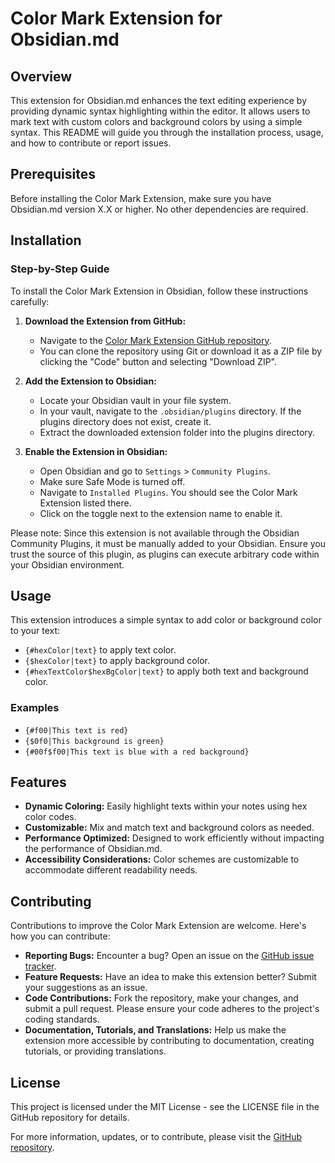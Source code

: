 # Color Mark Extension for Obsidian.md

## Overview

This extension for Obsidian.md enhances the text editing experience by providing dynamic syntax highlighting within the editor. It allows users to mark text with custom colors and background colors by using a simple syntax. This README will guide you through the installation process, usage, and how to contribute or report issues.

## Prerequisites

Before installing the Color Mark Extension, make sure you have Obsidian.md version X.X or higher. No other dependencies are required.

## Installation

### Step-by-Step Guide

To install the Color Mark Extension in Obsidian, follow these instructions carefully:

1. **Download the Extension from GitHub:**
    - Navigate to the [Color Mark Extension GitHub repository](https://github.com/cnuebred/obsidian-colormark).
    - You can clone the repository using Git or download it as a ZIP file by clicking the "Code" button and selecting "Download ZIP".

2. **Add the Extension to Obsidian:**
    - Locate your Obsidian vault in your file system.
    - In your vault, navigate to the `.obsidian/plugins` directory. If the plugins directory does not exist, create it.
    - Extract the downloaded extension folder into the plugins directory.

3. **Enable the Extension in Obsidian:**
    - Open Obsidian and go to `Settings` > `Community Plugins`.
    - Make sure Safe Mode is turned off.
    - Navigate to `Installed Plugins`. You should see the Color Mark Extension listed there.
    - Click on the toggle next to the extension name to enable it.

Please note: Since this extension is not available through the Obsidian Community Plugins, it must be manually added to your Obsidian. Ensure you trust the source of this plugin, as plugins can execute arbitrary code within your Obsidian environment.

## Usage

This extension introduces a simple syntax to add color or background color to your text:

- `{#hexColor|text}` to apply text color.
- `{$hexColor|text}` to apply background color.
- `{#hexTextColor$hexBgColor|text}` to apply both text and background color.

### Examples

- `{#f00|This text is red}`
- `{$0f0|This background is green}`
- `{#00f$f00|This text is blue with a red background}`

## Features

- **Dynamic Coloring:** Easily highlight texts within your notes using hex color codes.
- **Customizable:** Mix and match text and background colors as needed.
- **Performance Optimized:** Designed to work efficiently without impacting the performance of Obsidian.md.
- **Accessibility Considerations:** Color schemes are customizable to accommodate different readability needs.

## Contributing

Contributions to improve the Color Mark Extension are welcome. Here's how you can contribute:

- **Reporting Bugs:** Encounter a bug? Open an issue on the [GitHub issue tracker](https://github.com/cnuebred/obsidian-colormark/issues).
- **Feature Requests:** Have an idea to make this extension better? Submit your suggestions as an issue.
- **Code Contributions:** Fork the repository, make your changes, and submit a pull request. Please ensure your code adheres to the project's coding standards.
- **Documentation, Tutorials, and Translations:** Help us make the extension more accessible by contributing to documentation, creating tutorials, or providing translations.


## License

This project is licensed under the MIT License - see the LICENSE file in the GitHub repository for details.

For more information, updates, or to contribute, please visit the [GitHub repository](https://github.com/cnuebred/obsidian-colormark).

